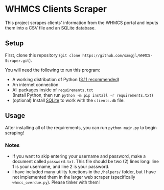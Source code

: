 # WHMCS Clients Scraper
This project scrapes clients' information from the WHMCS portal and inputs them into a CSV file and an SQLite database.

## Setup
First, clone this repository (```git clone https://github.com/samgjl/WHMCS-Scraper.git```).

You will need the following to run this program:
- A working distribution of Python ([3.11 recommended](https://www.python.org/downloads/release/python-3119/))
- An internet connection
- All packages inside of ```requirements.txt```
<br>(Install Python, then run ```python -m pip install -r requirements.txt```)
- (optional) Install [SQLite](https://sqlite.org/) to work with the ```clients.db``` file.

## Usage
After installing all of the requirements, you can run ```python main.py``` to begin scraping!

### Notes
- If you want to skip entering your username and password, make a document called ```password.txt```. This file should be two (2) lines long: line 1 is your username, and line 2 is your password.
- I have included many utility functions in the ```/helpers/``` folder, but I have not implemented them in the larger web scraper (specifically ```whmcs_overdue.py```). Please tinker with them!